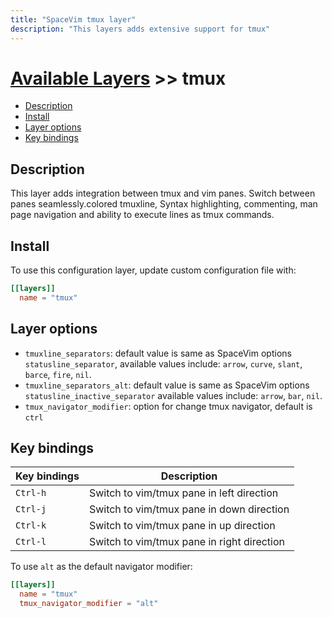 ```yaml
---
title: "SpaceVim tmux layer"
description: "This layers adds extensive support for tmux"
---
```


# [Available Layers](../) >> tmux

<!-- vim-markdown-toc GFM -->

- [Description](#description)
- [Install](#install)
- [Layer options](#layer-options)
- [Key bindings](#key-bindings)

<!-- vim-markdown-toc -->

## Description

This layer adds integration between tmux and vim panes. Switch between panes
seamlessly.colored tmuxline, Syntax highlighting, commenting, man page navigation
and ability to execute lines as tmux commands.

## Install

To use this configuration layer, update custom configuration file with:

```toml
[[layers]]
  name = "tmux"
```

## Layer options

- `tmuxline_separators`: default value is same as SpaceVim options `statusline_separator`, available
  values include: `arrow`, `curve`, `slant`, `barce`, `fire`, `nil`.
- `tmuxline_separators_alt`: default value is same as SpaceVim options `statusline_inactive_separator`
  available values include: `arrow`, `bar`, `nil`.
- `tmux_navigator_modifier`: option for change tmux navigator, default is `ctrl`

## Key bindings

| Key bindings | Description                                |
| ------------ | ------------------------------------------ |
| `Ctrl-h`     | Switch to vim/tmux pane in left direction  |
| `Ctrl-j`     | Switch to vim/tmux pane in down direction  |
| `Ctrl-k`     | Switch to vim/tmux pane in up direction    |
| `Ctrl-l`     | Switch to vim/tmux pane in right direction |

To use `alt` as the default navigator modifier:

```toml
[[layers]]
  name = "tmux"
  tmux_navigator_modifier = "alt"
```
